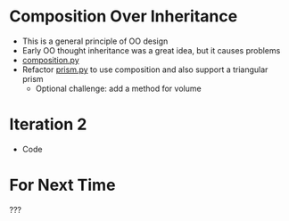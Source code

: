 # Composition Over Inheritance
* This is a general principle of OO design
* Early OO thought inheritance was a great idea, but it causes problems
* [composition.py](../src/composition.py)
* Refactor [prism.py](../src/prism.py) to use composition and also support a triangular prism
  * Optional challenge: add a method for volume

# Iteration 2
* Code

# For Next Time
???